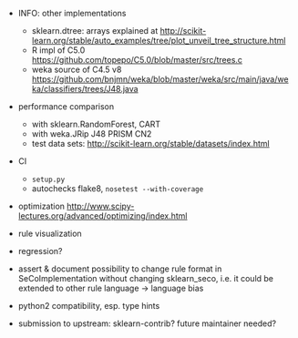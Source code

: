 - INFO: other implementations
    - sklearn.dtree: arrays explained at <http://scikit-learn.org/stable/auto_examples/tree/plot_unveil_tree_structure.html>
    - R impl of C5.0 <https://github.com/topepo/C5.0/blob/master/src/trees.c>
    - weka source of C4.5 v8 <https://github.com/bnjmn/weka/blob/master/weka/src/main/java/weka/classifiers/trees/J48.java>

- performance comparison
    - with sklearn.RandomForest, CART
    - with weka.JRip J48 PRISM CN2
    - test data sets: <http://scikit-learn.org/stable/datasets/index.html>

- CI
    - `setup.py`
    - autochecks flake8, `nosetest --with-coverage`
- optimization <http://www.scipy-lectures.org/advanced/optimizing/index.html>

- rule visualization
- regression?
- assert & document possibility to change rule format in SeCoImplementation
    without changing sklearn_seco, i.e. it could be extended to other rule
    language → language bias

- python2 compatibility, esp. type hints
- submission to upstream: sklearn-contrib? future maintainer needed?
